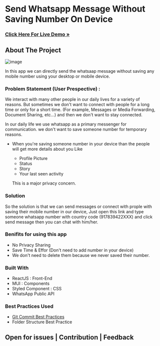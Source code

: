 # Send Whatsapp Message Without Saving Number On Device

<h3><a href="https://programmershri.github.io/Send-Whatsapp-Message/" target="_blank"><strong>Click Here For Live Demo »</strong></a></h3>

<!-- ABOUT THIS PROJECT -->

## About The Project

![image](https://user-images.githubusercontent.com/64357112/183985833-70e6ca7c-53fa-46af-a43c-ed2006fb2d10.png)

In this app we can directly send the whatsaap message without saving any mobile number using your desktop or mobile device.

### Problem Statement (User Prespective) :

We interact with many other people in our daily lives for a variety of reasons. But sometimes we don't want to connect with people for a long time or only for a short time. (For example, Messages or Media Forwarding, Document Sharing, etc...) and then we don't want to stay connected.

In our daily life we use whatsapp as a primary messenger for communication. we don't want to save someone number for temporary reasons.

- When you're saving someone number in your device than the people will get more details about you
  Like

  - Profile Picture
  - Status
  - Story
  - Your last seen activity

  This is a major privacy concern.

### Solution

So the solution is that we can send messages or connect with prople with saving their mobile number in our device,
Just open this link and type someone whatsapp number with country code (917839422XXX) and click send message then you can chat with him/her.

### Benifits for using this app

- No Privacy Sharing
- Save Time & Effor (Don't need to add number in your device)
- We don't need to delete them because we never saved their number.

### Built With

- ReactJS : Front-End
- MUI : Components
- Styled Component : CSS
- WhatsApp Public API

### Best Practices Used

- <a href="https://www.freecodecamp.org/news/how-to-write-better-git-commit-messages/" target="_blank"> Git Commit Best Practices </a>
- Folder Structure Best Practice

## Open for issues | Contribution | Feedback
